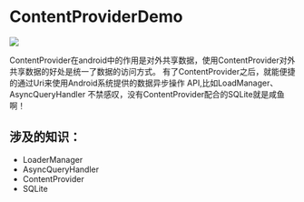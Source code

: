 # ContentProviderDemo
![](https://github.com/artharyoung/ContentProviderDemo/blob/master/images/bbb.gif)

ContentProvider在android中的作用是对外共享数据，使用ContentProvider对外共享数据的好处是统一了数据的访问方式。
有了ContentProvider之后，就能便捷的通过Uri来使用Android系统提供的数据异步操作 API,比如LoadManager、AsyncQueryHandler
不禁感叹，没有ContentProvider配合的SQLite就是咸鱼啊！

## 涉及的知识：
- LoaderManager
- AsyncQueryHandler
- ContentProvider
- SQLite 
